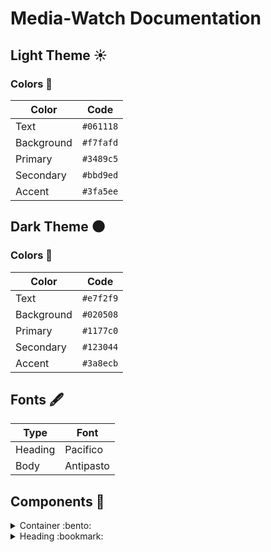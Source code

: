 ﻿# Media-Watch Documentation


## Light Theme :sunny:

### Colors :art:

| Color       | Code      |
|-------------|-----------|
| Text        | `#061118` |
| Background  | `#f7fafd` |
| Primary     | `#3489c5` |
| Secondary   | `#bbd9ed` |
| Accent      | `#3fa5ee` |



## Dark Theme :new_moon:

### Colors :art:
| Color       | Code      |
|-------------|-----------|
| Text        | `#e7f2f9` |
| Background  | `#020508` |
| Primary     | `#1177c0` |
| Secondary   | `#123044` |
| Accent      | `#3a8ecb` |

## Fonts :fountain_pen:
| Type    | Font      |
|---------|-----------|
| Heading | Pacifico  |
| Body    | Antipasto |


## Components :wrench:

<details>
<summary>Container :bento:</summary>

    > Surrounding component with many types, responsible for the constructionn of bento layouts

    Props:
    - *Type "type" | Type: Container Type [^1]
    - *Theme "theme" | Type: Theme Type [^2]

    [^1]: Valid Values:
            ```
            "square"
            "rectangle"
            ```
    [^2]: Example:
            ```
            
            ```
</details>

<details>
<summary>Heading :bookmark:</summary>

    > Heading component for all pages

    Props:
    - *Title "title" | Type: String
    - Secondary "secondary" | Type: Component
</details>
